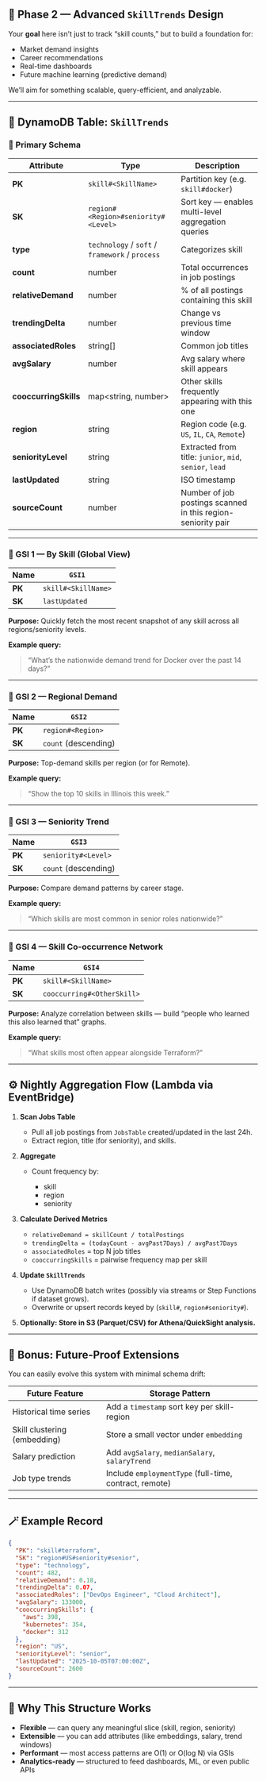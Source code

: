 ## 🧭 Phase 2 — Advanced `SkillTrends` Design

Your **goal** here isn’t just to track “skill counts,” but to build a foundation for:

- Market demand insights
- Career recommendations
- Real-time dashboards
- Future machine learning (predictive demand)

We’ll aim for something scalable, query-efficient, and analyzable.

---

## 🧱 DynamoDB Table: `SkillTrends`

### 🔹 Primary Schema

| Attribute             | Type                                            | Description                                                  |
| --------------------- | ----------------------------------------------- | ------------------------------------------------------------ |
| **PK**                | `skill#<SkillName>`                             | Partition key (e.g. `skill#docker`)                          |
| **SK**                | `region#<Region>#seniority#<Level>`             | Sort key — enables multi-level aggregation queries           |
| **type**              | `technology` / `soft` / `framework` / `process` | Categorizes skill                                            |
| **count**             | number                                          | Total occurrences in job postings                            |
| **relativeDemand**    | number                                          | % of all postings containing this skill                      |
| **trendingDelta**     | number                                          | Change vs previous time window                               |
| **associatedRoles**   | string[]                                        | Common job titles                                            |
| **avgSalary**         | number                                          | Avg salary where skill appears                               |
| **cooccurringSkills** | map<string, number>                             | Other skills frequently appearing with this one              |
| **region**            | string                                          | Region code (e.g. `US`, `IL`, `CA`, `Remote`)                |
| **seniorityLevel**    | string                                          | Extracted from title: `junior`, `mid`, `senior`, `lead`      |
| **lastUpdated**       | string                                          | ISO timestamp                                                |
| **sourceCount**       | number                                          | Number of job postings scanned in this region-seniority pair |

---

### 🧩 GSI 1 — By Skill (Global View)

| Name   | `GSI1`              |
| ------ | ------------------- |
| **PK** | `skill#<SkillName>` |
| **SK** | `lastUpdated`       |

**Purpose:**
Quickly fetch the most recent snapshot of any skill across all regions/seniority levels.

**Example query:**

> “What’s the nationwide demand trend for Docker over the past 14 days?”

---

### 🧩 GSI 2 — Regional Demand

| Name   | `GSI2`               |
| ------ | -------------------- |
| **PK** | `region#<Region>`    |
| **SK** | `count` (descending) |

**Purpose:**
Top-demand skills per region (or for Remote).

**Example query:**

> “Show the top 10 skills in Illinois this week.”

---

### 🧩 GSI 3 — Seniority Trend

| Name   | `GSI3`               |
| ------ | -------------------- |
| **PK** | `seniority#<Level>`  |
| **SK** | `count` (descending) |

**Purpose:**
Compare demand patterns by career stage.

**Example query:**

> “Which skills are most common in senior roles nationwide?”

---

### 🧩 GSI 4 — Skill Co-occurrence Network

| Name   | `GSI4`                     |
| ------ | -------------------------- |
| **PK** | `skill#<SkillName>`        |
| **SK** | `cooccurring#<OtherSkill>` |

**Purpose:**
Analyze correlation between skills — build “people who learned this also learned that” graphs.

**Example query:**

> “What skills most often appear alongside Terraform?”

---

## ⚙️ Nightly Aggregation Flow (Lambda via EventBridge)

1. **Scan Jobs Table**

   - Pull all job postings from `JobsTable` created/updated in the last 24h.
   - Extract region, title (for seniority), and skills.

2. **Aggregate**

   - Count frequency by:

     - skill
     - region
     - seniority

3. **Calculate Derived Metrics**

   - `relativeDemand = skillCount / totalPostings`
   - `trendingDelta = (todayCount - avgPast7Days) / avgPast7Days`
   - `associatedRoles` = top N job titles
   - `cooccurringSkills` = pairwise frequency map per skill

4. **Update `SkillTrends`**

   - Use DynamoDB batch writes (possibly via streams or Step Functions if dataset grows).
   - Overwrite or upsert records keyed by (`skill#`, `region#seniority#`).

5. **Optionally: Store in S3 (Parquet/CSV) for Athena/QuickSight analysis.**

---

## 🧠 Bonus: Future-Proof Extensions

You can easily evolve this system with minimal schema drift:

| Future Feature               | Storage Pattern                                        |
| ---------------------------- | ------------------------------------------------------ |
| Historical time series       | Add a `timestamp` sort key per skill-region            |
| Skill clustering (embedding) | Store a small vector under `embedding`                 |
| Salary prediction            | Add `avgSalary`, `medianSalary`, `salaryTrend`         |
| Job type trends              | Include `employmentType` (full-time, contract, remote) |

---

## 🪄 Example Record

```json
{
  "PK": "skill#terraform",
  "SK": "region#US#seniority#senior",
  "type": "technology",
  "count": 482,
  "relativeDemand": 0.18,
  "trendingDelta": 0.07,
  "associatedRoles": ["DevOps Engineer", "Cloud Architect"],
  "avgSalary": 133000,
  "cooccurringSkills": {
    "aws": 398,
    "kubernetes": 354,
    "docker": 312
  },
  "region": "US",
  "seniorityLevel": "senior",
  "lastUpdated": "2025-10-05T07:00:00Z",
  "sourceCount": 2600
}
```

---

## 🧮 Why This Structure Works

- **Flexible** — can query any meaningful slice (skill, region, seniority)
- **Extensible** — you can add attributes (like embeddings, salary, trend windows)
- **Performant** — most access patterns are O(1) or O(log N) via GSIs
- **Analytics-ready** — structured to feed dashboards, ML, or even public APIs

